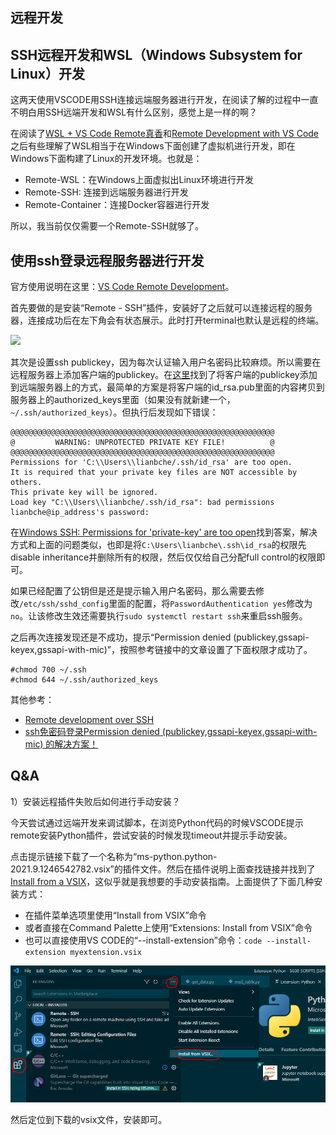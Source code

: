## 远程开发

## SSH远程开发和WSL（Windows Subsystem for Linux）开发

这两天使用VSCODE用SSH连接远端服务器进行开发，在阅读了解的过程中一直不明白用SSH远端开发和WSL有什么区别，感觉上是一样的啊？

在阅读了[WSL + VS Code Remote真香](https://juejin.cn/post/6844904021216460808)和[Remote Development with VS Code](https://code.visualstudio.com/blogs/2019/05/02/remote-development)之后有些理解了WSL相当于在Windows下面创建了虚拟机进行开发，即在Windows下面构建了Linux的开发环境。也就是：

- Remote-WSL：在Windows上面虚拟出Linux环境进行开发
- Remote-SSH: 连接到远端服务器进行开发
- Remote-Container：连接Docker容器进行开发

所以，我当前仅仅需要一个Remote-SSH就够了。


## 使用ssh登录远程服务器进行开发

官方使用说明在这里：[VS Code Remote Development](https://code.visualstudio.com/docs/remote/remote-overview)。

首先要做的是安装“Remote - SSH”插件，安装好了之后就可以连接远程的服务器，连接成功后在左下角会有状态展示。此时打开terminal也默认是远程的终端。

![](ssh-link-status.png)

其次是设置ssh publickey，因为每次认证输入用户名密码比较麻烦。所以需要在远程服务器上添加客户端的publickey。在[这里](https://www.digitalocean.com/community/tutorials/how-to-configure-ssh-key-based-authentication-on-a-linux-server)找到了将客户端的publickey添加到远端服务器上的方式，最简单的方案是将客户端的id_rsa.pub里面的内容拷贝到服务器上的authorized_keys里面（如果没有就新建一个，`~/.ssh/authorized_keys`）。但执行后发现如下错误：

```
@@@@@@@@@@@@@@@@@@@@@@@@@@@@@@@@@@@@@@@@@@@@@@@@@@@@@@@@@@@
@         WARNING: UNPROTECTED PRIVATE KEY FILE!          @
@@@@@@@@@@@@@@@@@@@@@@@@@@@@@@@@@@@@@@@@@@@@@@@@@@@@@@@@@@@
Permissions for 'C:\\Users\\lianbche/.ssh/id_rsa' are too open.
It is required that your private key files are NOT accessible by others.
This private key will be ignored.
Load key "C:\\Users\\lianbche/.ssh/id_rsa": bad permissions
lianbche@ip_address's password:
```

在[Windows SSH: Permissions for 'private-key' are too open](https://superuser.com/questions/1296024/windows-ssh-permissions-for-private-key-are-too-open)找到答案，解决方式和上面的问题类似，也即是将`C:\Users\lianbche\.ssh\id_rsa`的权限先disable inheritance并删除所有的权限，然后仅仅给自己分配full control的权限即可。


如果已经配置了公钥但是还是提示输入用户名密码，那么需要去修改`/etc/ssh/sshd_config`里面的配置，将`PasswordAuthentication yes`修改为`no`。让该修改生效还需要执行`sudo systemctl restart ssh`来重启ssh服务。

之后再次连接发现还是不成功，提示“Permission denied (publickey,gssapi-keyex,gssapi-with-mic)”，按照参考链接中的文章设置了下面权限才成功了。

```
#chmod 700 ~/.ssh
#chmod 644 ~/.ssh/authorized_keys
```

其他参考：

- [Remote development over SSH](https://code.visualstudio.com/docs/remote/ssh-tutorial)
- [ssh免密码登录Permission denied (publickey,gssapi-keyex,gssapi-with-mic) 的解决方案！](https://www.cnblogs.com/xubing-613/p/6844564.html)

## Q&A

1）安装远程插件失败后如何进行手动安装？

今天尝试通过远端开发来调试脚本，在浏览Python代码的时候VSCODE提示remote安装Python插件，尝试安装的时候发现timeout并提示手动安装。

点击提示链接下载了一个名称为“ms-python.python-2021.9.1246542782.vsix”的插件文件。然后在插件说明上面查找链接并找到了[Install from a VSIX](https://code.visualstudio.com/docs/editor/extension-marketplace#_install-from-a-vsix)，这似乎就是我想要的手动安装指南。上面提供了下面几种安装方式：

- 在插件菜单选项里使用“Install from VSIX”命令
- 或者直接在Command Palette上使用“Extensions: Install from VSIX”命令
- 也可以直接使用VS CODE的“--install-extension”命令：`code --install-extension myextension.vsix`

![](./install_from_VSIX.PNG)

然后定位到下载的vsix文件，安装即可。
